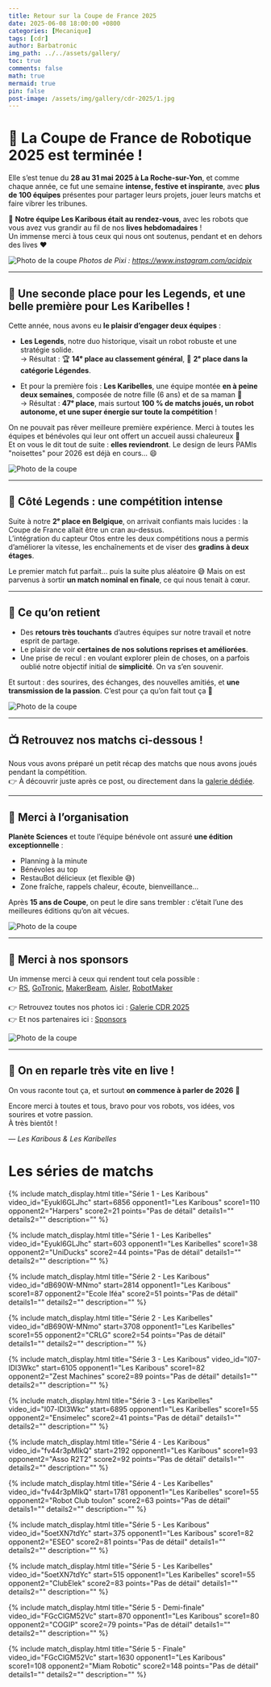 ```yaml
---
title: Retour sur la Coupe de France 2025
date: 2025-06-08 18:00:00 +0800  
categories: [Mecanique]  
tags: [cdr]  
author: Barbatronic  
img_path: ../../assets/gallery/
toc: true  
comments: false  
math: true  
mermaid: true  
pin: false
post-image: /assets/img/gallery/cdr-2025/1.jpg
---
```


# 🏁 La Coupe de France de Robotique 2025 est terminée !

Elle s’est tenue du **28 au 31 mai 2025 à La Roche-sur-Yon**, et comme chaque année, ce fut une semaine **intense, festive et inspirante**, avec **plus de 100 équipes** présentes pour partager leurs projets, jouer leurs matchs et faire vibrer les tribunes.

🎉 **Notre équipe Les Karibous était au rendez-vous**, avec les robots que vous avez vus grandir au fil de nos **lives hebdomadaires** !  
Un immense merci à tous ceux qui nous ont soutenus, pendant et en dehors des lives ❤️

![Photo de la coupe](../../assets/img/gallery/cdr-2025/4.jpg)
*Photos de Pixi : https://www.instagram.com/acidpix*

---

## 🥈 Une seconde place pour les Legends, et une belle première pour Les Karibelles !

Cette année, nous avons eu **le plaisir d’engager deux équipes** :

- **Les Legends**, notre duo historique, visait un robot robuste et une stratégie solide.  
  → Résultat : 🏆 **14ᵉ place au classement général**, 🥈 **2ᵉ place dans la catégorie Légendes**.

- Et pour la première fois : **Les Karibelles**, une équipe montée **en à peine deux semaines**, composée de notre fille (6 ans) et de sa maman 💪  
  → Résultat : **47ᵉ place**, mais surtout **100 % de matchs joués, un robot autonome, et une super énergie sur toute la compétition** !

On ne pouvait pas rêver meilleure première expérience. Merci à toutes les équipes et bénévoles qui leur ont offert un accueil aussi chaleureux 🧡  
Et on vous le dit tout de suite : **elles reviendront**. Le design de leurs PAMIs "noisettes" pour 2026 est déjà en cours… 😄

![Photo de la coupe](../../assets/img/gallery/cdr-2025/9.jpg)

---

## 🤖 Côté Legends : une compétition intense

Suite à notre **2ᵉ place en Belgique**, on arrivait confiants mais lucides : la Coupe de France allait être un cran au-dessus.  
L’intégration du capteur Otos entre les deux compétitions nous a permis d’améliorer la vitesse, les enchaînements et de viser des **gradins à deux étages**.

Le premier match fut parfait… puis la suite plus aléatoire 😅 Mais on est parvenus à sortir **un match nominal en finale**, ce qui nous tenait à cœur.

---

## 💬 Ce qu’on retient

- Des **retours très touchants** d’autres équipes sur notre travail et notre esprit de partage.
- Le plaisir de voir **certaines de nos solutions reprises et améliorées**.
- Une prise de recul : en voulant explorer plein de choses, on a parfois oublié notre objectif initial de **simplicité**. On va s’en souvenir.

Et surtout : des sourires, des échanges, des nouvelles amitiés, et **une transmission de la passion**. C’est pour ça qu’on fait tout ça 💛

![Photo de la coupe](../../assets/img/gallery/cdr-2025/15.jpg)

---

## 📺 Retrouvez nos matchs ci-dessous !

Nous vous avons préparé un petit récap des matchs que nous avons joués pendant la compétition.  
👉 À découvrir juste après ce post, ou directement dans la [galerie dédiée](../../galleries/cdr-2025/).

---

## 💚 Merci à l’organisation

**Planète Sciences** et toute l’équipe bénévole ont assuré **une édition exceptionnelle** :
- Planning à la minute
- Bénévoles au top
- RestauBot délicieux (et flexible 😅)
- Zone fraîche, rappels chaleur, écoute, bienveillance…

Après **15 ans de Coupe**, on peut le dire sans trembler : c’était l’une des meilleures éditions qu’on ait vécues.

![Photo de la coupe](../../assets/img/gallery/cdr-2025/25.jpg)

---

## 🧡 Merci à nos sponsors

Un immense merci à ceux qui rendent tout cela possible :  
👉 [RS](https://fr.rs-online.com/web/), [GoTronic](https://www.gotronic.fr), [MakerBeam](https://www.makerbeam.com), [Aisler](https://aisler.net), [RobotMaker](https://www.robot-maker.com)

👉 Retrouvez toutes nos photos ici : [Galerie CDR 2025](../../galleries/cdr-2025/)  
👉 Et nos partenaires ici : [Sponsors](https://leskaribous.fr/sponsors/)

![Photo de la coupe](../../assets/img/gallery/cdr-2025/23.jpg)

---

## 🎥 On en reparle très vite en live !

On vous raconte tout ça, et surtout **on commence à parler de 2026** 👀

Encore merci à toutes et tous, bravo pour vos robots, vos idées, vos sourires et votre passion.  
À très bientôt !

— *Les Karibous & Les Karibelles*


# Les séries de matchs

{% include match_display.html 
title="Série 1 - Les Karibous" 
video_id="Eyukl6GLJhc" 
start=6856
opponent1="Les Karibous" 
score1=110
opponent2="Harpers"
score2=21
points="Pas de détail"
details1=""
details2=""
description=""
%}

{% include match_display.html 
title="Série 1 - Les Karibelles" 
video_id="Eyukl6GLJhc" 
start=603
opponent1="Les Karibelles" 
score1=38
opponent2="UniDucks"
score2=44
points="Pas de détail"
details1=""
details2=""
description=""
%}

{% include match_display.html 
title="Série 2 - Les Karibous" 
video_id="dB690W-MNmo" 
start=2814
opponent1="Les Karibous" 
score1=87
opponent2="Ecole Iféa"
score2=51
points="Pas de détail"
details1=""
details2=""
description=""
%}

{% include match_display.html 
title="Série 2 - Les Karibelles" 
video_id="dB690W-MNmo" 
start=3708
opponent1="Les Karibelles" 
score1=55
opponent2="CRLG"
score2=54
points="Pas de détail"
details1=""
details2=""
description=""
%}

{% include match_display.html 
title="Série 3 - Les Karibous" 
video_id="l07-lDl3Wkc" 
start=6105
opponent1="Les Karibous" 
score1=82
opponent2="Zest Machines"
score2=89
points="Pas de détail"
details1=""
details2=""
description=""
%}

{% include match_display.html 
title="Série 3 - Les Karibelles" 
video_id="l07-lDl3Wkc" 
start=6895
opponent1="Les Karibelles" 
score1=55
opponent2="Ensimelec"
score2=41
points="Pas de détail"
details1=""
details2=""
description=""
%}

{% include match_display.html 
title="Série 4 - Les Karibous" 
video_id="fv44r3pMlkQ" 
start=2192
opponent1="Les Karibous" 
score1=93
opponent2="Asso R2T2"
score2=92
points="Pas de détail"
details1=""
details2=""
description=""
%}

{% include match_display.html 
title="Série 4 - Les Karibelles" 
video_id="fv44r3pMlkQ" 
start=1781
opponent1="Les Karibelles" 
score1=55
opponent2="Robot Club toulon"
score2=63
points="Pas de détail"
details1=""
details2=""
description=""
%}

{% include match_display.html 
title="Série 5 - Les Karibous" 
video_id="5oetXN7tdYc" 
start=375
opponent1="Les Karibous" 
score1=82
opponent2="ESEO"
score2=81
points="Pas de détail"
details1=""
details2=""
description=""
%}

{% include match_display.html 
title="Série 5 - Les Karibelles" 
video_id="5oetXN7tdYc" 
start=515
opponent1="Les Karibelles" 
score1=55
opponent2="ClubElek"
score2=83
points="Pas de détail"
details1=""
details2=""
description=""
%}

{% include match_display.html 
title="Série 5 - Demi-finale" 
video_id="FGcClGM52Vc" 
start=870
opponent1="Les Karibous" 
score1=80
opponent2="COGIP"
score2=79
points="Pas de détail"
details1=""
details2=""
description=""
%}

{% include match_display.html 
title="Série 5 - Finale" 
video_id="FGcClGM52Vc" 
start=1630
opponent1="Les Karibous" 
score1=108
opponent2="Miam Robotic"
score2=148
points="Pas de détail"
details1=""
details2=""
description=""
%}
